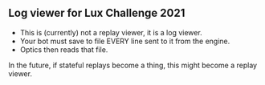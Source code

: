 ## Log viewer for Lux Challenge 2021

* This is (currently) not a replay viewer, it is a log viewer.
* Your bot must save to file EVERY line sent to it from the engine.
* Optics then reads that file.

In the future, if stateful replays become a thing, this might become a replay viewer.
